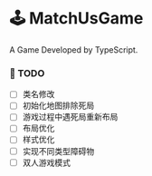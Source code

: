 
# 🕹️ MatchUsGame
A Game Developed by TypeScript.

### 🚧 TODO
- [ ] 类名修改
- [ ] 初始化地图排除死局
- [ ] 游戏过程中遇死局重新布局
- [ ] 布局优化
- [ ] 样式优化
- [ ] 实现不同类型障碍物
- [ ] 双人游戏模式
